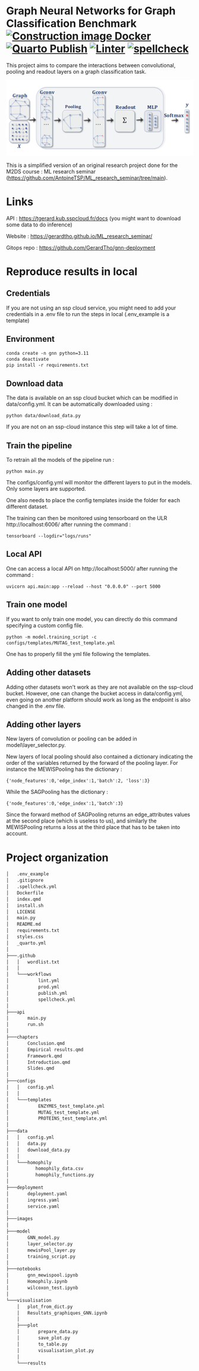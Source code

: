 # Graph Neural Networks for Graph Classification Benchmark [![Construction image Docker](https://github.com/GerardTho/ML_research_seminar/actions/workflows/prod.yml/badge.svg)](https://github.com/GerardTho/ML_research_seminar/actions/workflows/prod.yml) [![Quarto Publish](https://github.com/GerardTho/ML_research_seminar/actions/workflows/publish.yml/badge.svg)](https://github.com/GerardTho/ML_research_seminar/actions/workflows/publish.yml) [![Linter](https://github.com/GerardTho/ML_research_seminar/actions/workflows/lint.yml/badge.svg)](https://github.com/GerardTho/ML_research_seminar/actions/workflows/lint.yml) [![spellcheck](https://github.com/GerardTho/ML_research_seminar/actions/workflows/spellcheck.yml/badge.svg)](https://github.com/GerardTho/ML_research_seminar/actions/workflows/spellcheck.yml)

This project aims to compare the interactions between convolutional, pooling and readout layers on a graph classification task.

![plot](./images/standard_archi.png)

This is a simplified version of an original research project done for the M2DS course : ML research seminar (https://github.com/AntoineTSP/ML_research_seminar/tree/main).

# Links

API : https://tgerard.kub.sspcloud.fr/docs (you might want to download some data to do inference)

Website : https://gerardtho.github.io/ML_research_seminar/

Gitops repo : https://github.com/GerardTho/gnn-deployment

# Reproduce results in local

## Credentials

If you are not using an ssp cloud service, you might need to add your credentials in a .env file to run the steps in local (.env_example is a template)

## Environment

```
conda create -n gnn python=3.11
conda deactivate
pip install -r requirements.txt
```

## Download data

The data is available on an ssp cloud bucket which can be modified in data/config.yml. It can be automatically downloaded using :

```
python data/download_data.py 
```

If you are not on an ssp-cloud instance this step will take a lot of time.

## Train the pipeline

To retrain all the models of the pipeline run :

```
python main.py
```

The configs/config.yml will monitor the different layers to put in the models. Only some layers are supported.

One also needs to place the config templates inside the folder for each different dataset.

The training can then be monitored using tensorboard on the ULR http://localhost:6006/ after running the command :

```
tensorboard --logdir="logs/runs"
```

## Local API

One can access a local API on http://localhost:5000/ after running the command :

```
uvicorn api.main:app --reload --host "0.0.0.0" --port 5000
```

## Train one model

If you want to only train one model, you can directly do this command specifying a custom config file.

```
python -m model.training_script -c configs/templates/MUTAG_test_template.yml
```

One has to properly fill the yml file following the templates.

## Adding other datasets 

Adding other datasets won't work as they are not available on the ssp-cloud bucket. However, one can change the bucket access in data/config.yml, even going on another platform should work as long as the endpoint is also changed in the .env file.

## Adding other layers

New layers of convolution or pooling can be added in model\layer_selector.py.

New layers of local pooling should also contained a dictionary indicating the order of the variables returned by the forward of the pooling layer. For instance the MEWISPooling has the dictionary : 

```
{'node_features':0,'edge_index':1,'batch':2, 'loss':3}
```

While the SAGPooling has the dictionary :

```
{'node_features':0,'edge_index':1,'batch':3}
```

Since the forward method of SAGPooling returns an edge_attributes values at the second place (which is useless to us), and similarly the MEWISPooling returns a 
loss at the third place that has to be taken into account.

# Project organization

```bash
│   .env_example
│   .gitignore
│   .spellcheck.yml
│   Dockerfile
│   index.qmd
│   install.sh
│   LICENSE
│   main.py
│   README.md
│   requirements.txt
│   styles.css
│   _quarto.yml
│
├───.github
│   │   wordlist.txt
│   │
│   └───workflows
│           lint.yml
│           prod.yml
│           publish.yml
│           spellcheck.yml
│
├───api
│       main.py
│       run.sh
│
├───chapters
│       Conclusion.qmd
│       Empirical results.qmd
│       Framework.qmd
│       Introduction.qmd
│       Slides.qmd
│
├───configs
│   │   config.yml
│   │
│   └───templates
│           ENZYMES_test_template.yml
│           MUTAG_test_template.yml
│           PROTEINS_test_template.yml
│
├───data
│   │   config.yml
│   │   data.py
│   │   download_data.py
│   │
│   └───homophily
│          homophily_data.csv
│          homophily_functions.py
│
├───deployment
│       deployment.yaml
│       ingress.yaml
│       service.yaml
│
├───images
│
├───model
│       GNN_model.py
│       layer_selector.py
│       mewisPool_layer.py
│       training_script.py
│
├───notebooks
│       gnn_mewispool.ipynb
│       Homophily.ipynb
│       wilcoxon_test.ipynb
│
└───visualisation
    │   plot_from_dict.py
    │   Resultats_graphiques_GNN.ipynb
    │
    ├───plot
    │       prepare_data.py
    │       save_plot.py
    │       to_table.py
    │       visualisation_plot.py
    │
    └───results

```
